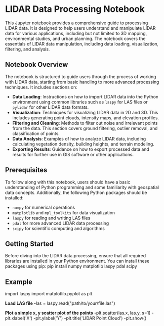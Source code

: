 # LIDAR Data Processing Notebook

This Jupyter notebook provides a comprehensive guide to processing LIDAR data. It is designed to help users understand and manipulate LIDAR data for various applications, including but not limited to 3D mapping, environmental studies, and urban planning. The notebook covers the essentials of LIDAR data manipulation, including data loading, visualization, filtering, and analysis.

## Notebook Overview

The notebook is structured to guide users through the process of working with LIDAR data, starting from basic handling to more advanced processing techniques. It includes sections on:

- **Data Loading**: Instructions on how to import LIDAR data into the Python environment using common libraries such as `laspy` for LAS files or `pylidar` for other LIDAR data formats.
- **Visualization**: Techniques for visualizing LIDAR data in 2D and 3D. This includes generating point clouds, intensity maps, and elevation profiles.
- **Filtering and Cleaning**: Methods to filter out noise and irrelevant points from the data. This section covers ground filtering, outlier removal, and classification of points.
- **Data Analysis**: Examples of how to analyze LIDAR data, including calculating vegetation density, building heights, and terrain modeling.
- **Exporting Results**: Guidance on how to export processed data and results for further use in GIS software or other applications.

## Prerequisites

To follow along with this notebook, users should have a basic understanding of Python programming and some familiarity with geospatial data concepts. Additionally, the following Python packages should be installed:

- `numpy` for numerical operations
- `matplotlib` and `mpl_toolkits` for data visualization
- `laspy` for reading and writing LAS files
- `pdal` for more advanced LIDAR data processing
- `scipy` for scientific computing and algorithms

## Getting Started

Before diving into the LIDAR data processing, ensure that all required libraries are installed in your Python environment. You can install these packages using pip:
pip install numpy matplotlib laspy pdal scipy

## Example
import laspy
import matplotlib.pyplot as plt

**Load LAS file**
-las = laspy.read("path/to/your/file.las")

**Plot a simple x, y scatter plot of the points**
-plt.scatter(las.x, las.y, s=1)
-plt.xlabel('X')
-plt.ylabel('Y')
-plt.title('LIDAR Point Cloud')
-plt.show()
